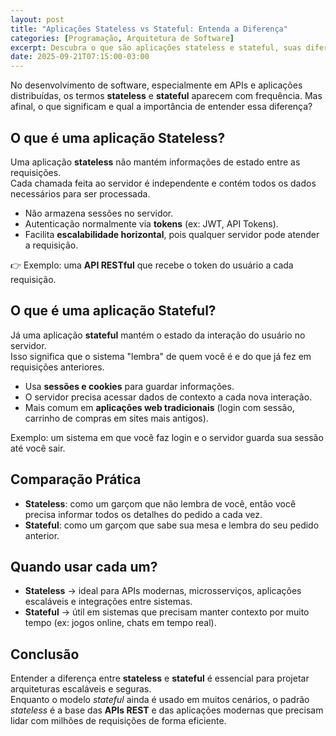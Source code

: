 ```yaml
---
layout: post
title: "Aplicações Stateless vs Stateful: Entenda a Diferença"
categories: [Programação, Arquitetura de Software]
excerpt: Descubra o que são aplicações stateless e stateful, suas diferenças práticas e quando usar cada abordagem no desenvolvimento de sistemas.
date: 2025-09-21T07:15:00-03:00
---
```


No desenvolvimento de software, especialmente em APIs e aplicações distribuídas, os termos **stateless** e **stateful** aparecem com frequência. Mas afinal, o que significam e qual a importância de entender essa diferença?

## O que é uma aplicação Stateless?
Uma aplicação **stateless** não mantém informações de estado entre as requisições.  
Cada chamada feita ao servidor é independente e contém todos os dados necessários para ser processada.

- Não armazena sessões no servidor.  
- Autenticação normalmente via **tokens** (ex: JWT, API Tokens).  
- Facilita **escalabilidade horizontal**, pois qualquer servidor pode atender a requisição.  

👉 Exemplo: uma **API RESTful** que recebe o token do usuário a cada requisição.

## O que é uma aplicação Stateful?
Já uma aplicação **stateful** mantém o estado da interação do usuário no servidor.  
Isso significa que o sistema "lembra" de quem você é e do que já fez em requisições anteriores.

- Usa **sessões e cookies** para guardar informações.  
- O servidor precisa acessar dados de contexto a cada nova interação.  
- Mais comum em **aplicações web tradicionais** (login com sessão, carrinho de compras em sites mais antigos).  

Exemplo: um sistema em que você faz login e o servidor guarda sua sessão até você sair.

## Comparação Prática
- **Stateless**: como um garçom que não lembra de você, então você precisa informar todos os detalhes do pedido a cada vez.  
- **Stateful**: como um garçom que sabe sua mesa e lembra do seu pedido anterior.  

## Quando usar cada um?
- **Stateless** → ideal para APIs modernas, microsserviços, aplicações escaláveis e integrações entre sistemas.  
- **Stateful** → útil em sistemas que precisam manter contexto por muito tempo (ex: jogos online, chats em tempo real).  

## Conclusão
Entender a diferença entre **stateless** e **stateful** é essencial para projetar arquiteturas escaláveis e seguras.  
Enquanto o modelo *stateful* ainda é usado em muitos cenários, o padrão *stateless* é a base das **APIs REST** e das aplicações modernas que precisam lidar com milhões de requisições de forma eficiente.